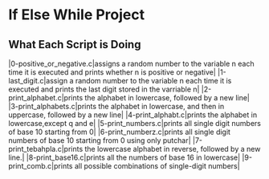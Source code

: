 # If Else While Project
## What Each Script is Doing
|0-positive_or_negative.c|assigns a random number to the variable n each time it is executed and prints whether n is positive or negative|
|1-last_digit.c|assign a random number to the variable n each time it is executed and prints the last digit stored in the varriable n|
|2-print_alphabet.c|prints the alphabet in lowercase, followed by a new line|
|3-print_alphabets.c|prints the alphabet in lowercase, and then in uppercase, followed by a new line|
|4-print_alphabt.c|prints the alphabet in lowercase,except q and e|
|5-print_numbers.c|prints all single digit numbers of base 10 starting from 0|
|6-print_numberz.c|prints all single digit numbers of base 10 starting from 0 using only putchar|
|7-print_tebahpla.c|prints the lowercase alphabet in reverse, followed by a new line.|
|8-print_base16.c|prints all the numbers of base 16 in lowercase|
|9-print_comb.c|prints all possible combinations of single-digit numbers|
